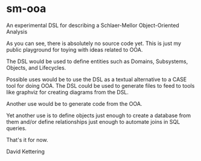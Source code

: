 sm-ooa
======

An experimental DSL for describing a Schlaer-Mellor Object-Oriented Analysis

As you can see, there is absolutely no source code yet.  This is just my public playground for toying
with ideas related to OOA.

The DSL would be used to define entities such as Domains, Subsystems, Objects, and Lifecycles.

Possible uses would be to use the DSL as a textual alternative to a CASE tool for doing OOA.  The DSL could
be used to generate files to feed to tools like graphviz for creating diagrams from the DSL.

Another use would be to generate code from the OOA.

Yet another use is to define objects just enough to create a database from them and/or define relationships
just enough to automate joins in SQL queries.

That's it for now.

David Kettering
